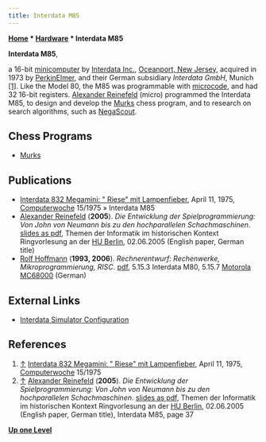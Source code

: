 ```yaml
---
title: Interdata M85
---
```

**[Home](Home "Home") \* [Hardware](Hardware "Hardware") \* Interdata M85**


**Interdata M85**,  

a 16-bit [minicomputer](https://en.wikipedia.org/wiki/Minicomputer) by [Interdata Inc.](https://en.wikipedia.org/wiki/Interdata), [Oceanport, New Jersey](https://en.wikipedia.org/wiki/Oceanport,_New_Jersey), acquired in 1973 by [PerkinElmer](https://en.wikipedia.org/wiki/Perkin-Elmer), and their German subsidiary *Interdata GmbH*, Munich <a id="cite-note-1" href="#cite-ref-1">[1]</a>. Like the Model 80, the M85 was programmable with [microcode](https://en.wikipedia.org/wiki/Microcode), and had 32 16-bit registers. [Alexander Reinefeld](Alexander_Reinefeld "Alexander Reinefeld") (micro) programmed the Interdata M85, to design and develop the [Murks](Murks "Murks") chess program, and to research on search algorithms, such as [NegaScout](NegaScout "NegaScout").



## Chess Programs


* [Murks](Murks "Murks")


## Publications


* [Interdata 832 Megamini: " Riese" mit Lampenfieber](http://www.computerwoche.de/a/riese-mit-lampenfieber,1204046), April 11, 1975, [Computerwoche](#woche) 15/1975 » Interdata M85
* [Alexander Reinefeld](Alexander_Reinefeld "Alexander Reinefeld") (**2005**). *Die Entwicklung der Spielprogrammierung: Von John von Neumann bis zu den hochparallelen Schachmaschinen*. [slides as pdf](http://www.informatik.hu-berlin.de/studium/ringvorlesung/ss05/slides/05-06-02.pdf), Themen der Informatik im historischen Kontext Ringvorlesung an der [HU Berlin](https://en.wikipedia.org/wiki/Humboldt_University_of_Berlin), 02.06.2005 (English paper, German title)
* [Rolf Hoffmann](http://www.ra.informatik.tu-darmstadt.de/?id=1483) (**1993, 2006**). *Rechnerentwurf: Rechenwerke, Mikroprogrammierung, RISC*. [pdf](http://www.ra.informatik.tu-darmstadt.de/fileadmin/tgi2/RMP-Buch.pdf), 5.15.3 Interdata M80, 5.15.7 [Motorola](index.php?title=Motorola&action=edit&redlink=1 "Motorola (page does not exist)") [MC68000](68000 "68000") (German)


## External Links


* [Interdata Simulator Configuration](http://simh.trailing-edge.com/interdata.html)


## References


1. <a id="cite-ref-1" href="#cite-note-1">↑</a> [Interdata 832 Megamini: " Riese" mit Lampenfieber](http://www.computerwoche.de/a/riese-mit-lampenfieber,1204046), April 11, 1975, [Computerwoche](#woche) 15/1975
2. <a id="cite-ref-2" href="#cite-note-2">↑</a> [Alexander Reinefeld](Alexander_Reinefeld "Alexander Reinefeld") (**2005**). *Die Entwicklung der Spielprogrammierung: Von John von Neumann bis zu den hochparallelen Schachmaschinen*. [slides as pdf](http://www.informatik.hu-berlin.de/studium/ringvorlesung/ss05/slides/05-06-02.pdf), Themen der Informatik im historischen Kontext Ringvorlesung an der [HU Berlin](https://en.wikipedia.org/wiki/Humboldt_University_of_Berlin), 02.06.2005 (English paper, German title), Interdata M85, page 37

**[Up one Level](Hardware "Hardware")**







 
